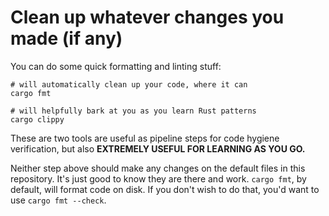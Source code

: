 # Clean up whatever changes you made (if any)

You can do some quick formatting and linting stuff:

```text
# will automatically clean up your code, where it can
cargo fmt

# will helpfully bark at you as you learn Rust patterns
cargo clippy
```

These are two tools are useful as pipeline steps for code
hygiene verification, but also **EXTREMELY USEFUL FOR
LEARNING AS YOU GO.**

Neither step above should make any changes on the default files in this
repository. It's just good to know they are there and work. `cargo fmt`,
by default, will format code on disk. If you don't wish to do that,
you'd want to use `cargo fmt --check`.
